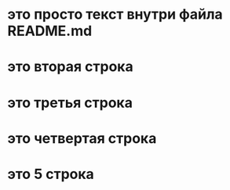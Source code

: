 # это просто текст внутри файла README.md
# это вторая строка
# это третья строка
# это четвертая строка
# это 5 строка
